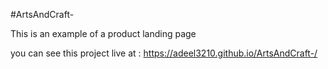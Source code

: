 #ArtsAndCraft-

This is an example of a product landing page

you can see this project live at : https://adeel3210.github.io/ArtsAndCraft-/
